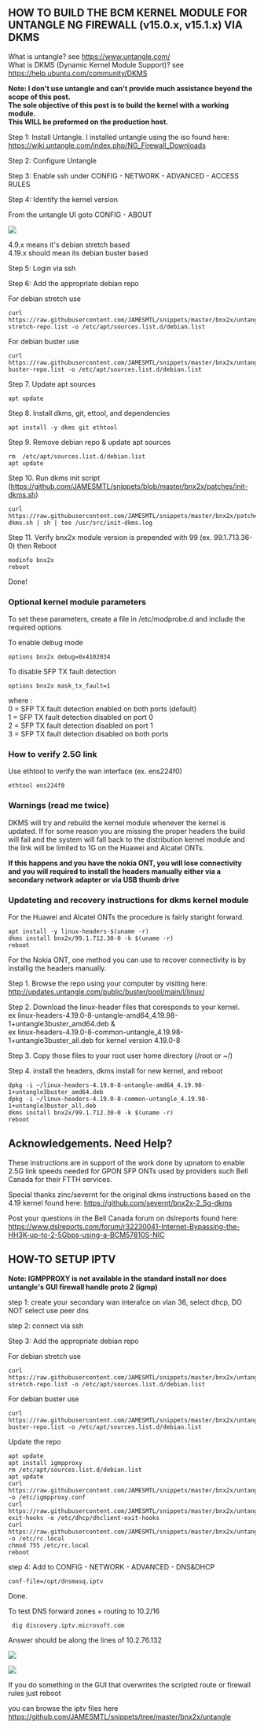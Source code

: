 ## HOW TO BUILD THE BCM KERNEL MODULE FOR UNTANGLE NG FIREWALL (v15.0.x, v15.1.x) VIA DKMS

What is untangle? see https://www.untangle.com/ \
What is DKMS (Dynamic Kernel Module Support)? see https://help.ubuntu.com/community/DKMS

<b>Note: I don't use untangle and can't provide much assistance beyond the scope of this post.</b>  
<b>The sole objective of this post is to build the kernel with a working module.</b>  
<b>This WILL be preformed on the production host.</b>

Step 1: Install Untangle. I installed untangle using the iso found here: https://wiki.untangle.com/index.php/NG_Firewall_Downloads

Step 2: Configure Untangle

Step 3: Enable ssh under CONFIG - NETWORK - ADVANCED - ACCESS RULES

Step 4: Identify the kernel version

From the untangle UI goto CONFIG - ABOUT

![](https://i.imgur.com/R249Yge.png)

4.9.x means it's debian stretch based  
4.19.x should mean its debian buster based

Step 5: Login via ssh

Step 6: Add the appropriate debian repo

For debian stretch use

    curl https://raw.githubusercontent.com/JAMESMTL/snippets/master/bnx2x/untangle/debian-stretch-repo.list -o /etc/apt/sources.list.d/debian.list
	
For debian buster use

    curl https://raw.githubusercontent.com/JAMESMTL/snippets/master/bnx2x/untangle/debian-buster-repo.list -o /etc/apt/sources.list.d/debian.list

Step 7. Update apt sources

    apt update

Step 8. Install dkms, git, ettool, and dependencies

    apt install -y dkms git ethtool

Step 9. Remove debian repo & update apt sources

    rm  /etc/apt/sources.list.d/debian.list
    apt update

Step 10. Run dkms init script (https://github.com/JAMESMTL/snippets/blob/master/bnx2x/patches/init-dkms.sh)

    curl https://raw.githubusercontent.com/JAMESMTL/snippets/master/bnx2x/patches/init-dkms.sh | sh | tee /usr/src/init-dkms.log

Step 11. Verify bnx2x module version is prepended with 99 (ex. 99.1.713.36-0) then Reboot 

    modinfo bnx2x
    reboot

Done!

### Optional kernel module parameters

To set these parameters, create a file in /etc/modprobe.d and include the required options

To enable debug mode

    options bnx2x debug=0x4102034

To disable SFP TX fault detection

    options bnx2x mask_tx_fault=1

where :\
0 = SFP TX fault detection enabled on both ports (default)\
1 = SFP TX fault detection disabled on port 0\
2 = SFP TX fault detection disabled on port 1\
3 = SFP TX fault detection disabled on both ports

### How to verify 2.5G link

Use ethtool to verify the wan interface (ex. ens224f0)

    ethtool ens224f0

### Warnings (read me twice)

DKMS will try and rebuild the kernel module whenever the kernel is updated. If for some reason you are missing the proper headers the build will fail and the system will fall back to the distribution kernel module and the link will be limited to 1G on the Huawei and Alcatel ONTs.

<b>If this happens and you have the nokia ONT, you will lose connectivity and you will required to install the headers manually either via a secondary network adapter or via USB thumb drive</b>

### Updateting and recovery instructions for dkms kernel module

For the Huawei and Alcatel ONTs the procedure is fairly staright forward.

    apt install -y linux-headers-$(uname -r)
    dkms install bnx2x/99.1.712.30-0 -k $(uname -r)
    reboot

For the Nokia ONT, one method you can use to recover connectivity is by installig the headers manually.

Step 1. Browse the repo using your computer by visiting here:\
http://updates.untangle.com/public/buster/pool/main/l/linux/

Step 2. Download the linux-header files that coresponds to your kernel.  
ex linux-headers-4.19.0-8-untangle-amd64_4.19.98-1+untangle3buster_amd64.deb &  
ex linux-headers-4.19.0-8-common-untangle_4.19.98-1+untangle3buster_all.deb for kernel version 4.19.0-8

Step 3. Copy those files to your root user home directory (/root or ~/)

Step 4. install the headers, dkms install for new kernel, and reboot

    dpkg -i ~/linux-headers-4.19.0-8-untangle-amd64_4.19.98-1+untangle3buster_amd64.deb
    dpkg -i ~/linux-headers-4.19.0-8-common-untangle_4.19.98-1+untangle3buster_all.deb
    dkms install bnx2x/99.1.712.30-0 -k $(uname -r)
    reboot

## Acknowledgements. Need Help?

These instructions are in support of the work done by upnatom to enable 2.5G link speeds needed for GPON SFP ONTs used by providers such Bell Canada for their FTTH services.

Special thanks zinc/severnt for the original dkms instructions based on the 4.19 kernel found here: https://github.com/severnt/bnx2x-2_5g-dkms 

Post your questions in the Bell Canada forum on dslreports found here: \
https://www.dslreports.com/forum/r32230041-Internet-Bypassing-the-HH3K-up-to-2-5Gbps-using-a-BCM57810S-NIC

## HOW-TO SETUP IPTV

<b>Note: IGMPPROXY is not available in the standard install nor does untangle's GUI firewall handle proto 2 (igmp)</b>

step 1: create your secondary wan interafce on vlan 36, select dhcp, DO NOT select use peer dns

step 2: connect via ssh

Step 3: Add the appropriate debian repo

For debian stretch use

    curl https://raw.githubusercontent.com/JAMESMTL/snippets/master/bnx2x/untangle/debian-stretch-repo.list -o /etc/apt/sources.list.d/debian.list
	
For debian buster use

    curl https://raw.githubusercontent.com/JAMESMTL/snippets/master/bnx2x/untangle/debian-buster-repo.list -o /etc/apt/sources.list.d/debian.list

Update the repo

    apt update
    apt install igmpproxy
    rm /etc/apt/sources.list.d/debian.list
    apt update
    curl https://raw.githubusercontent.com/JAMESMTL/snippets/master/bnx2x/untangle/igmpproxy.conf -o /etc/igmpproxy.conf
    curl https://raw.githubusercontent.com/JAMESMTL/snippets/master/bnx2x/untangle/dhclient-exit-hooks -o /etc/dhcp/dhclient-exit-hooks
    curl https://raw.githubusercontent.com/JAMESMTL/snippets/master/bnx2x/untangle/rc.local -o /etc/rc.local
    chmod 755 /etc/rc.local
    reboot

step 4: Add to CONFIG - NETWORK - ADVANCED - DNS&DHCP

    conf-file=/opt/dnsmasq.iptv

Done.

To test DNS forward zones + routing to 10.2/16

     dig discovery.iptv.microsoft.com

Answer should be along the lines of 10.2.76.132

![](https://i.imgur.com/ehbrxyh.png)

![](https://i.imgur.com/Hgct553.png)

If you do something in the GUI that overwrites the scripted route or firewall rules just reboot

you can browse the iptv files here https://github.com/JAMESMTL/snippets/tree/master/bnx2x/untangle
